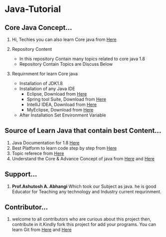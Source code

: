# Java-Tutorial

## Core Java Concept...
1. Hi, Techies you can also learn Core java from [Here](https://docs.oracle.com/javase/8/docs/)

2. Repository Content
      - In this repository Contain many topics related to core java 1.8
     - Repository Contain Topics are Discuss Below 

3.  Requirnment for learn Core java
    
       * Installation of JDK1.8
       * Installation of any Java IDE 
            - Eclipse, Download from [Here](https://www.eclipse.org/downloads/)
            - Spring tool Suite, Download from [Here](https://spring.io/blog/2020/03/20/spring-tools-4-6-0-released) 
            - IntelliJ IDEA, Download from [Here](https://www.jetbrains.com/idea/download/)
            - MyEclipse, Download from [Here](https://www.genuitec.com/products/myeclipse/)
       * After Installation Set Environment Variable      

## Source of Learn Java that contain best Content...
1.  Java Documentation for 1.8 [Here](https://docs.oracle.com/javase/8/docs/)
2.  Best Platform to learn code step by step from [Here](Programiz.com)
3.  Topic referece from [Here](https://www.javatpoint.com/)
4.  Understand the Core & Advance Concept of java from [Here](https://www.youtube.com/channel/UCYW6abk8tLHdZiTa6oJjBcw) and [Here](https://www.youtube.com/user/javaboynavin)

## Support...
1. **Prof.Ashutosh A. Abhangi** Which took our Subject as java. he is good Educator for Teaching any technology and Industry current requrinment.
  
## Contributor...
1.    welcome to all contributors who are curious about this project then, contribute in it.Kindly fork this project for add your programs. You can learn Git from [Here](https://www.youtube.com/watch?v=OdbBmvfThJY&list=PLsyeobzWxl7q2eaUkorLZExfd7qko9sZC&index=1) and [Here](https://guides.github.com/activities/hello-world/)
